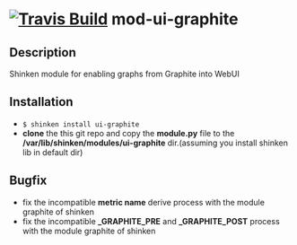 <a href='https://travis-ci.org/shinken-monitoring/mod-ui-graphite'><img src='https://api.travis-ci.org/shinken-monitoring/mod-ui-graphite.svg?branch=master' alt='Travis Build'></a>
mod-ui-graphite
===============

Description
-----------
Shinken module for enabling graphs from Graphite into WebUI

Installation
------------
* `$ shinken install ui-graphite`
* **clone** the this git repo and copy the **module.py** file to the **/var/lib/shinken/modules/ui-graphite** dir.(assuming you install shinken lib in default dir)

Bugfix
------------
* fix the incompatible **metric name** derive process with the module graphite of shinken
* fix the incompatible **_GRAPHITE_PRE** and **_GRAPHITE_POST** process with the module graphite of shinken
